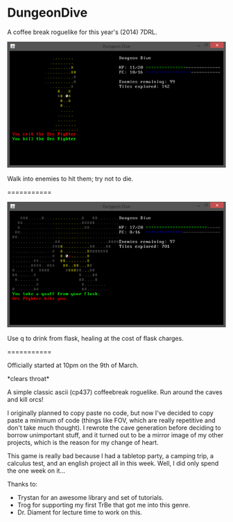 DungeonDive
===========

A coffee break roguelike for this year's (2014) 7DRL.

![Killing an enemy](screenshots/scr1.png)

Walk into enemies to hit them; try not to die.

===========


![Drinking from flask](screenshots/scr2.png)

Use q to drink from flask, healing at the cost of flask charges.

===========

Officially started at 10pm on the 9th of March.

\*clears throat\*

A simple classic ascii (cp437) coffeebreak roguelike. Run around the caves and kill orcs!

I originally planned to copy paste no code, but now I've decided to copy paste a minimum of code (things like FOV, which are really repetitive and don't take much thought). I rewrote the cave generation before deciding to borrow unimportant stuff, and it turned out to be a mirror image of my other projects, which is the reason for my change of heart.

This game is really bad because I had a tabletop party, a camping trip, a calculus test, and an english project all in this week. Well, I did only spend the one week on it...

Thanks to:

* Trystan for an awesome library and set of tutorials.
* Trog for supporting my first TrBe that got me into this genre.
* Dr. Diament for lecture time to work on this.
